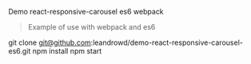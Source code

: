 Demo react-responsive-carousel es6 webpack
> Example of use with webpack and es6

git clone git@github.com:leandrowd/demo-react-responsive-carousel-es6.git
npm install
npm start